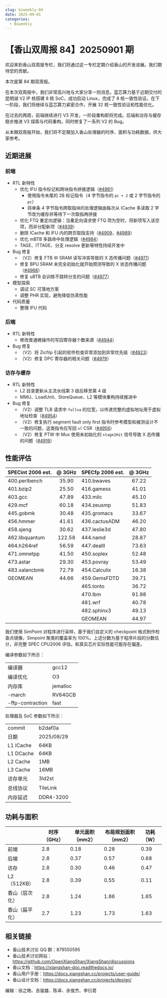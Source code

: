 ```yaml
---
slug: biweekly-84
date: 2025-09-01
categories:
  - Biweekly
---
```


# 【香山双周报 84】20250901 期

欢迎来到香山双周报专栏，我们将通过这一专栏定期介绍香山的开发进展。我们期待您的贡献。

本次是第 84 期双周报。

在本次双周报中，我们非常高兴地与大家分享一则消息。蓝芯算力基于近期交付的昆明湖 V2 IP 核搭建 8 核 SoC，成功启动 Linux，完成了 8 核一致性验证。在下一阶段，我们将继续与蓝芯算力紧密合作，开展 32 核一致性验证和性能优化。

在过去的两周，前端继续进行 V3 开发，一阶段重构即将完成。后端和访存与缓存稳步推进 V3 探索与代码重构，同时修复了一系列 V2 的 Bug。

从本期双周报开始，我们将不定期加入香山处理器的时序、面积与功耗数据，供大家参考。

<!-- more -->

## 近期进展

### 前端

- RTL 新特性
  - 优化 IFU 指令标记和跨块指令拼接逻辑（[#4961](https://github.com/OpenXiangShan/XiangShan/pull/4961)）
    - 使用指令末尾的 2B 标记指令（4 字节指令的 `pc + 2` 或 2 字节指令的 `pc`）
    - 将单条 4 字节指令跨取指块的处理逻辑由每次从 ICache 多读取 2 字节改为缓存并等待下一次取指再拼接
  - 优化 FTQ 重定向逻辑：当重定向请求使 FTQ 项为空时，将新项写入该空项，而非分配新项（[#4939](https://github.com/OpenXiangShan/XiangShan/pull/4939)）
  - 删除 ICache 和 IFU 内的跨页取指支持（[#4909](https://github.com/OpenXiangShan/XiangShan/pull/4909)，[#4989](https://github.com/OpenXiangShan/XiangShan/pull/4989)）
  - 优化 mBTB 多路命中处理逻辑（[#4984](https://github.com/OpenXiangShan/XiangShan/pull/4984)）
  - TAGE、ITTAGE、分支 resolve 更新等特性持续开发中
- Bug 修复
  - （V2）修复 FTB 中 SRAM 读写冲突导致的 X 态传播问题（[#4971](https://github.com/OpenXiangShan/XiangShan/pull/4971)）
  - 修复 BPU SRAM 未完全初始化就开始预测导致的 X 状态传播问题（[#4968](https://github.com/OpenXiangShan/XiangShan/pull/4968)）
  - 修复 uBTB 会训练不跳转分支的问题（[#4977](https://github.com/OpenXiangShan/XiangShan/pull/4977)）
- 模型探索
  - 调试 SC 可落地方案
  - 调整 PHR 实现，避免降低仿真性能
- 代码质量
  - 整理 IFU 代码

### 后端

- RTL 新特性
  - 修改普通微操作的写回寄存器个数来源（[#4944](https://github.com/OpenXiangShan/XiangShan/pull/4944)）
- Bug 修复
  - （V2）将 Zicfilp 引起的软件检查异常添加到异常优先级（[#4923](https://github.com/OpenXiangShan/XiangShan/pull/4923)）
  - （V2）修复 DPC 寄存器的相关问题（[#4979](https://github.com/OpenXiangShan/XiangShan/pull/4979)）

### 访存与缓存

- RTL 新特性
  - L2 目录更新从主流水线第 3 级后移至第 4 级
  - MMU、LoadUnit、StoreQueue、L2 等模块重构持续推进中
- Bug 修复
  - （V2）调整 TLB 请求中 `fullva` 的位宽，以传递完整的虚拟地址用于虚拟地址检查（[#4954](https://github.com/OpenXiangShan/XiangShan/pull/4954)）
  - （V2）修复执行 segment fault only first 指令时参考模型和被测设计不一致的问题，这类指令应写回 `vl` CSR（[#4956](https://github.com/OpenXiangShan/XiangShan/pull/4956)）
  - （V2）修复 PTW 中 Mux 使用未初始化的 `stage1Hit` 信号导致 X 态传播的问题（[#4916](https://github.com/OpenXiangShan/XiangShan/pull/4916)）

## 性能评估

| SPECint 2006 est. | @ 3GHz | SPECfp 2006 est. | @ 3GHz |
| :---------------- | :----: | :--------------- | :----: |
| 400.perlbench     | 35.90  | 410.bwaves       | 67.22  |
| 401.bzip2         | 25.50  | 416.gamess       | 41.01  |
| 403.gcc           | 47.89  | 433.milc         | 45.10  |
| 429.mcf           | 60.18  | 434.zeusmp       | 51.83  |
| 445.gobmk         | 30.48  | 435.gromacs      | 33.67  |
| 456.hmmer         | 41.61  | 436.cactusADM    | 46.20  |
| 458.sjeng         | 30.62  | 437.leslie3d     | 47.80  |
| 462.libquantum    | 122.58 | 444.namd         | 28.87  |
| 464.h264ref       | 56.59  | 447.dealII       | 73.63  |
| 471.omnetpp       | 41.50  | 450.soplex       | 52.48  |
| 473.astar         | 29.30  | 453.povray       | 53.49  |
| 483.xalancbmk     | 72.79  | 454.Calculix     | 16.38  |
| GEOMEAN           | 44.66  | 459.GemsFDTD     | 39.71  |
|                   |        | 465.tonto        | 36.72  |
|                   |        | 470.lbm          | 91.98  |
|                   |        | 481.wrf          | 40.78  |
|                   |        | 482.sphinx3      | 49.13  |
|                   |        | GEOMEAN          | 44.97  |

我们使用 SimPoint 对程序进行采样，基于我们自定义的 checkpoint 格式制作检查点镜像，Simpoint 聚类的覆盖率为 100%。上述分数为基于程序片段的分数估计，非完整 SPEC CPU2006 评估，和真实芯片实际性能可能存在偏差。

编译参数如下所示：

|                  |          |
| ---------------- | -------- |
| 编译器           | gcc12    |
| 编译优化         | O3       |
| 内存库           | jemalloc |
| -march           | RV64GCB  |
| -ffp-contraction | fast     |

处理器及 SoC 参数如下所示：

|           |            |
| --------- | ---------- |
| commit    | b2daf0a    |
| 日期      | 2025/08/29 |
| L1 ICache | 64KB       |
| L1 DCache | 64KB       |
| L2 Cache  | 1MB        |
| L3 Cache  | 16MB       |
| 访存单元  | 3ld2st     |
| 总线协议  | TileLink   |
| 内存延迟  | DDR4-3200  |


## 功耗与面积

|                | 时序（GHz） | 单元面积（mm2） | 布局规划面积（mm2） | 功耗（W） |
| -------------- | ----------- | --------------- | ------------------- | --------- |
| 前端           | 2.8         | 0.18            | 0.28                | 0.39      |
| 后端           | 2.8         | 0.37            | 0.57                | 0.68      |
| 访存           | 2.8         | 0.30            | 0.46                | 0.47      |
| L2（512KB）    | 2.8         | 0.39            | 0.55                | 0.11      |
| 香山（层次化） | 2.8         | 1.24            | 1.86                | 1.65      |
| 香山（扁平化） | 2.7         | 1.23            | 1.73                | 1.63      |

## 相关链接

- 香山技术讨论 QQ 群：879550595
- 香山技术讨论网站：<https://github.com/OpenXiangShan/XiangShan/discussions>
- 香山文档：<https://xiangshan-doc.readthedocs.io/>
- 香山用户手册：<https://docs.xiangshan.cc/projects/user-guide/>
- 香山设计文档：<https://docs.xiangshan.cc/projects/design/>

编辑：徐之皓、吉骏雄、陈卓、余俊杰、李衍君
